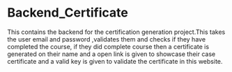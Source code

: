 # Backend_Certificate
This contains the backend for the certification generation project.This takes the user email and password ,validates them and checks if they have completed the course, if they did complete course then a certificate is generated on their name and a open link is given to showcase their case certificate and a valid key is given to validate the certificate in this website. 
